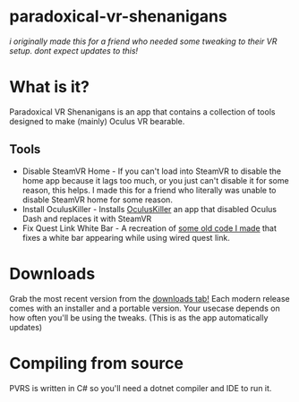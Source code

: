 # paradoxical-vr-shenanigans
_i originally made this for a friend who needed some tweaking to their VR setup.
dont expect updates to this!_

# What is it?
Paradoxical VR Shenanigans is an app that contains a collection of tools designed to make (mainly) Oculus VR bearable.

## Tools
- Disable SteamVR Home - If you can't load into SteamVR to disable the home app because it lags too much, or you just can't disable it for some reason, this helps. I made this for a friend who literally was unable to disable SteamVR home for some reason.
- Install OculusKiller - Installs [OculusKiller](https://github.com/BnuuySolutions/OculusKiller) an app that disabled Oculus Dash and replaces it with SteamVR
- Fix Quest Link White Bar - A recreation of [some old code I made](https://github.com/paradoxical-autumn/quest-link-fixer) that fixes a white bar appearing while using wired quest link.

# Downloads
Grab the most recent version from the [downloads tab!](https://github.com/paradoxical-autumn/paradoxical-vr-shenanigans/releases) Each modern release comes with an installer and a portable version. Your usecase depends on how often you'll be using the tweaks. (This is as the app automatically updates)

# Compiling from source
PVRS is written in C# so you'll need a dotnet compiler and IDE to run it.